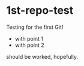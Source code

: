 # 1st-repo-test
Testing for the first Git!
* with point 1
* with point 2

should be worked, hopefully.
